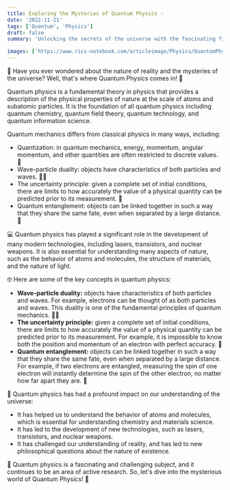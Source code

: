 ```yaml
---
title: Exploring the Mysteries of Quantum Physics 💡
date: '2022-11-21'
tags: ['Quantum', 'Physics']
draft: false
summary: 'Unlocking the secrets of the universe with the fascinating field of Quantum Physics!'

images: ['https://www.rics-notebook.com/articleimage/Physics/QuantamPhysics.png']
---
```


🤔 Have you ever wondered about the nature of reality and the mysteries of the
universe? Well, that's where Quantum Physics comes in! 💫

Quantum physics is a fundamental theory in physics that provides a description
of the physical properties of nature at the scale of atoms and subatomic
particles. It is the foundation of all quantum physics including quantum
chemistry, quantum field theory, quantum technology, and quantum information
science.

Quantum mechanics differs from classical physics in many ways, including:

- Quantization: in quantum mechanics, energy, momentum, angular momentum, and
  other quantities are often restricted to discrete values. 🔢
- Wave-particle duality: objects have characteristics of both particles and
  waves. 🌊💡
- The uncertainty principle: given a complete set of initial conditions, there
  are limits to how accurately the value of a physical quantity can be predicted
  prior to its measurement. 🤔
- Quantum entanglement: objects can be linked together in such a way that they
  share the same fate, even when separated by a large distance. 🔗

💻 Quantum physics has played a significant role in the development of many
modern technologies, including lasers, transistors, and nuclear weapons. It is
also essential for understanding many aspects of nature, such as the behavior of
atoms and molecules, the structure of materials, and the nature of light.

🤓 Here are some of the key concepts in quantum physics:

- **Wave-particle duality:** objects have characteristics of both particles and
  waves. For example, electrons can be thought of as both particles and waves.
  This duality is one of the fundamental principles of quantum mechanics. 🌊💡
- **The uncertainty principle:** given a complete set of initial conditions,
  there are limits to how accurately the value of a physical quantity can be
  predicted prior to its measurement. For example, it is impossible to know both
  the position and momentum of an electron with perfect accuracy. 🤔
- **Quantum entanglement:** objects can be linked together in such a way that
  they share the same fate, even when separated by a large distance. For
  example, if two electrons are entangled, measuring the spin of one electron
  will instantly determine the spin of the other electron, no matter how far
  apart they are. 🔗

🚀 Quantum physics has had a profound impact on our understanding of the
universe:

- It has helped us to understand the behavior of atoms and molecules, which is
  essential for understanding chemistry and materials science.
- It has led to the development of new technologies, such as lasers,
  transistors, and nuclear weapons.
- It has challenged our understanding of reality, and has led to new
  philosophical questions about the nature of existence.

🤯 Quantum physics is a fascinating and challenging subject, and it continues to
be an area of active research. So, let's dive into the mysterious world of
Quantum Physics! 🔬
